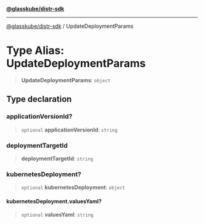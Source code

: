 [**@glasskube/distr-sdk**](../README.md)

---

[@glasskube/distr-sdk](../README.md) / UpdateDeploymentParams

# Type Alias: UpdateDeploymentParams

> **UpdateDeploymentParams**: `object`

## Type declaration

### applicationVersionId?

> `optional` **applicationVersionId**: `string`

### deploymentTargetId

> **deploymentTargetId**: `string`

### kubernetesDeployment?

> `optional` **kubernetesDeployment**: `object`

#### kubernetesDeployment.valuesYaml?

> `optional` **valuesYaml**: `string`
